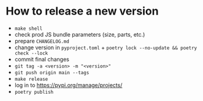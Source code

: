 # How to release a new version

- `make shell`
- check prod JS bundle parameters (size, parts, etc.)
- prepare `CHANGELOG.md`
- change version in `pyproject.toml` + `poetry lock --no-update && poetry check --lock`
- commit final changes
- `git tag -a <version> -m "<version>"`
- `git push origin main --tags`
- `make release`
- log in to https://pypi.org/manage/projects/
- `poetry publish`

